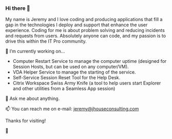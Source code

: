 ### Hi there 👋

My name is Jeremy and I love coding and producing applications that fill a gap in the technologies I deploy and support that enhance the user experience. Coding for me is about problem solving and reducing incidents and requests from users. Absolutely anyone can code, and my passion is to drive this within the IT Pro community.

🔭 I’m currently working on...
- Computer Restart Service to manage the computer uptime (designed for Session Hosts, but can be used on any computer/VM).
- VDA Helper Service to manage the starting of the service.
- Self-Service Session Reset Tool for the Help Desk.
- Citrix Workspace Swiss Army Knife (a tool to help users start Explorer and other utilities from a Seamless App session)

💬 Ask me about anything.

📫 You can reach me on e-mail: jeremy@jhouseconsulting.com

Thanks for visiting!

🤙
